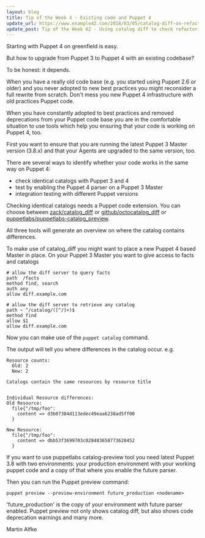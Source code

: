 ```yaml
---
layout: blog
title: Tip of the Week 4 - Existing code and Puppet 4
update_url: https://www.example42.com/2018/03/05/catalog-diff-on-refactoring/
update_post: Tip of the Week 62 - Using catalog diff to check refactoring
---
```


Starting with Puppet 4 on greenfield is easy.

But how to upgrade from Puppet 3 to Puppet 4 with an existing codebase?

To be honest: it depends.

When you have a really old code base (e.g. you started using Puppet 2.6 or older) and you never adopted to new best practices you might reconsider a full rewrite from scratch. Don't mess you new Puppet 4 infrastructure with old practices Puppet code.

When you have constantly adopted to best practices and removed deprecations from your Puppet code base you are in the comfortable situation to use tools which help you ensuring that your code is working on Puppet 4, too.

First you want to ensure that you are running the latest Puppet 3 Master version (3.8.x) and that your Agents are upgraded to the same version, too.

There are several ways to identify whether your code works in the same way on Puppet 4:

  - check identical catalogs with Puppet 3 and 4
  - test by enabling the Puppet 4 parser on a Puppet 3 Master
  - integration testing with different Puppet versions

Checking identical catalogs needs a Puppet code extension. You can choose between [zack/catalog_diff](https://github.com/acidprime/puppet-catalog-diff) or [github/octocatalog_diff](https://github.com/github/octocatalog-diff) or [puppetlabs/puppetlabs-catalog_preview](https://github.com/puppetlabs/puppetlabs-catalog_preview).

All three tools will generate an overview on where the catalog contains differences.

To make use of catalog_diff you might want to place a new Puppet 4 based Master in place. On your Puppet 3 Master you want to give access to facts and catalogs

    # allow the diff server to query facts
    path  /facts
    method find, search
    auth any
    allow diff.example.com

    # allow the diff server to retrieve any catalog
    path ~ ^/catalog/([^/]+)$
    method find
    allow $1
    allow diff.example.com

Now you can make use of the ```puppet catalog``` command.

The output will tell you where differences in the catalog occur.
e.g.

    Resource counts:
      Old: 2
      New: 2

    Catalogs contain the same resources by resource title


    Individual Resource differences:
    Old Resource:
      file{"/tmp/foo":
        content => d3b07384d113edec49eaa6238ad5ff00
      }

    New Resource:
      file{"/tmp/foo":
        content => dbb53f3699703c028483658773628452
      }


If you want to use puppetlabs catalog-preview tool you need latest Puppet 3.8 with two environments: your production environment with your working puppet code and a copy of that where you enable the future parser.

Then you can run the Puppet preview command:

    puppet preview --preview-environment future_production <nodename>

'future_production' is the copy of your environment with future parser enabled.
Puppet preview not only shows catalog diff, but also shows code deprecation warnings and many more.

Martin Alfke
